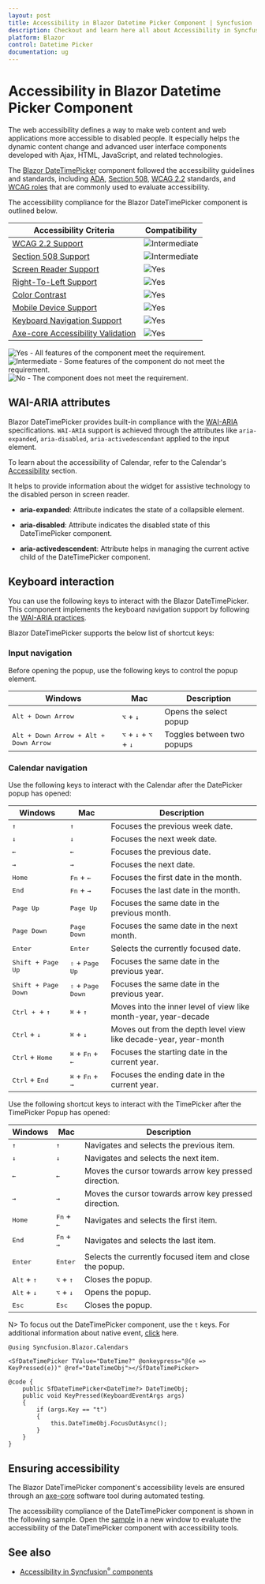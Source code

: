 ```yaml
---
layout: post
title: Accessibility in Blazor Datetime Picker Component | Syncfusion
description: Checkout and learn here all about Accessibility in Syncfusion Blazor Datetime Picker component and more.
platform: Blazor
control: Datetime Picker 
documentation: ug
---
```


# Accessibility in Blazor Datetime Picker Component

The web accessibility defines a way to make web content and web applications more accessible to disabled people. It especially helps the dynamic content change and advanced user interface components developed with Ajax, HTML, JavaScript, and related technologies.

The [Blazor DateTimePicker](https://www.syncfusion.com/blazor-components/blazor-datetime-picker) component followed the accessibility guidelines and standards, including [ADA](https://www.ada.gov/), [Section 508](https://www.section508.gov/), [WCAG 2.2](https://www.w3.org/TR/WCAG22/) standards, and [WCAG roles](https://www.w3.org/TR/wai-aria/#roles) that are commonly used to evaluate accessibility.

The accessibility compliance for the Blazor DateTimePicker component is outlined below.

| Accessibility Criteria | Compatibility |
| -- | -- |
| [WCAG 2.2 Support](../common/accessibility#accessibility-standards) | <img src="https://cdn.syncfusion.com/content/images/documentation/partial.png" alt="Intermediate"> |
| [Section 508 Support](../common/accessibility#accessibility-standards) | <img src="https://cdn.syncfusion.com/content/images/documentation/partial.png" alt="Intermediate"> |
| [Screen Reader Support](../common/accessibility#screen-reader-support) | <img src="https://cdn.syncfusion.com/content/images/documentation/full.png" alt="Yes"> |
| [Right-To-Left Support](../common/accessibility#right-to-left-support) | <img src="https://cdn.syncfusion.com/content/images/documentation/full.png" alt="Yes"> |
| [Color Contrast](../common/accessibility#color-contrast) | <img src="https://cdn.syncfusion.com/content/images/documentation/full.png" alt="Yes"> |
| [Mobile Device Support](../common/accessibility#mobile-device-support) | <img src="https://cdn.syncfusion.com/content/images/documentation/full.png" alt="Yes"> |
| [Keyboard Navigation Support](../common/accessibility#keyboard-navigation-support) | <img src="https://cdn.syncfusion.com/content/images/documentation/full.png" alt="Yes"> |
| [Axe-core Accessibility Validation](../common/accessibility#ensuring-accessibility) | <img src="https://cdn.syncfusion.com/content/images/documentation/full.png" alt="Yes"> |

<style>
    .post .post-content img {
        display: inline-block;
        margin: 0.5em 0;
    }
</style>
<div><img src="https://cdn.syncfusion.com/content/images/documentation/full.png" alt="Yes"> - All features of the component meet the requirement.</div>

<div><img src="https://cdn.syncfusion.com/content/images/documentation/partial.png" alt="Intermediate"> - Some features of the component do not meet the requirement.</div>

<div><img src="https://cdn.syncfusion.com/content/images/documentation/not-supported.png" alt="No"> - The component does not meet the requirement.</div>

## WAI-ARIA attributes

Blazor DateTimePicker provides built-in compliance with the [WAI-ARIA](https://www.w3.org/WAI/ARIA/apg/) specifications. `WAI-ARIA` support is achieved through the attributes like `aria-expanded`, `aria-disabled`, `aria-activedescendant` applied to the input element.

To learn about the accessibility of Calendar, refer to the Calendar's [Accessibility](https://blazor.syncfusion.com/documentation/calendar/accessibility) section.

It helps to provide information about the widget for assistive technology to the disabled person in screen reader.

* **aria-expanded**: Attribute indicates the state of a collapsible element.

* **aria-disabled**: Attribute indicates the disabled state of this DateTimePicker component.

* **aria-activedescendent**: Attribute helps in managing the current active child of the DateTimePicker component.

## Keyboard interaction

You can use the following keys to interact with the Blazor DateTimePicker. This component implements the keyboard navigation support by following the [WAI-ARIA practices](https://www.w3.org/WAI/ARIA/apg/).

Blazor DateTimePicker supports the below list of shortcut keys:

### Input navigation

Before opening the popup, use the following keys to control the popup element.

| Windows | Mac | Description |
| --- | --- | --- |
| <kbd>Alt +  Down Arrow</kbd> | <kbd>⌥</kbd> + <kbd>↓</kbd> | Opens the select popup |
| <kbd>Alt +  Down Arrow + Alt +  Down Arrow </kbd> | <kbd>⌥</kbd> + <kbd>↓</kbd> + <kbd>⌥</kbd> + <kbd>↓</kbd> | Toggles between two popups |

### Calendar navigation

Use the following keys to interact with the Calendar after the DatePicker popup has opened:

| Windows | Mac | Description |
| --- | --- | --- |
| <kbd>↑</kbd> | <kbd>↑</kbd> | Focuses the previous week date. |
| <kbd>↓</kbd> | <kbd>↓</kbd> | Focuses the next week date. |
| <kbd>←</kbd> | <kbd>←</kbd> | Focuses the previous date. |
| <kbd>→</kbd> | <kbd>→</kbd> | Focuses the next date. |
| <kbd>Home</kbd> | <kbd>Fn</kbd> + <kbd>←</kbd> | Focuses the first date in the month. |
| <kbd>End</kbd> | <kbd>Fn</kbd> + <kbd>→</kbd> | Focuses the last date in the month. |
| <kbd>Page Up</kbd> | <kbd>Page Up</kbd> | Focuses the same date in the previous month. |
| <kbd>Page Down</kbd> | <kbd>Page Down</kbd> | Focuses the same date in the next month. |
| <kbd>Enter</kbd> | <kbd>Enter</kbd> | Selects the currently focused date. |
| <kbd>Shift + Page Up</kbd> | <kbd>⇧</kbd> + <kbd>Page Up</kbd> | Focuses the same date in the previous year. |
| <kbd>Shift + Page Down</kbd> | <kbd>⇧</kbd> + <kbd>Page Down</kbd> | Focuses the same date in the previous year. |
| <kbd>Ctrl + </kbd> + <kbd>↑</kbd> | <kbd>⌘</kbd> + <kbd>↑</kbd> | Moves into the inner level of view like month-year, year-decade |
| <kbd>Ctrl</kbd> + <kbd>↓</kbd> | <kbd>⌘</kbd> + <kbd>↓</kbd> | Moves out from the depth level view like decade-year, year-month |
| <kbd>Ctrl</kbd> + <kbd>Home</kbd> | <kbd>⌘</kbd> + <kbd>Fn</kbd> + <kbd>←</kbd> | Focuses the starting date in the current year. |
| <kbd>Ctrl</kbd> + <kbd>End</kbd> | <kbd>⌘</kbd> + <kbd>Fn</kbd> + <kbd>→</kbd> | Focuses the ending date in the current year. |

Use the following shortcut keys to interact with the TimePicker after the TimePicker Popup has opened:

| Windows | Mac | Description |
| --- | --- | --- |
| <kbd>↑</kbd> | <kbd>↑</kbd> | Navigates and selects the previous item. |
| <kbd>↓</kbd> | <kbd>↓</kbd> | Navigates and selects the next item. |
| <kbd>←</kbd> | <kbd>←</kbd> | Moves the cursor towards arrow key pressed direction. |
| <kbd>→</kbd> | <kbd>→</kbd> | Moves the cursor towards arrow key pressed direction. |
| <kbd>Home</kbd> | <kbd>Fn</kbd> + <kbd>←</kbd> | Navigates and selects the first item. |
| <kbd>End</kbd> | <kbd>Fn</kbd> + <kbd>→</kbd> | Navigates and selects the last item. |
| <kbd>Enter</kbd> | <kbd>Enter</kbd> | Selects the currently focused item and close the popup. |
| <kbd>Alt</kbd> + <kbd>↑</kbd> | <kbd>⌥</kbd> + <kbd>↑</kbd> | Closes the popup. |
| <kbd>Alt</kbd> + <kbd>↓</kbd> | <kbd>⌥</kbd> + <kbd>↓</kbd> | Opens the popup. |
| <kbd>Esc</kbd> | <kbd>Esc</kbd> | Closes the popup. |

N> To focus out the DateTimePicker component, use the `t` keys. For additional information about native event, [click](https://blazor.syncfusion.com/documentation/datetime-picker/native-events) here.

```cshtml
@using Syncfusion.Blazor.Calendars

<SfDateTimePicker TValue="DateTime?" @onkeypress="@(e => KeyPressed(e))" @ref="DateTimeObj"></SfDateTimePicker>

@code {
    public SfDateTimePicker<DateTime?> DateTimeObj;
    public void KeyPressed(KeyboardEventArgs args)
    {
        if (args.Key == "t")
        {
            this.DateTimeObj.FocusOutAsync();
        }
    }
}
```
## Ensuring accessibility

The Blazor DateTimePicker component's accessibility levels are ensured through an [axe-core](https://www.npmjs.com/package/axe-core) software tool during automated testing.

The accessibility compliance of the DateTimePicker component is shown in the following sample. Open the [sample](https://blazor.syncfusion.com/accessibility/datetimepicker) in a new window to evaluate the accessibility of the DateTimePicker component with accessibility tools.

## See also

* [Accessibility in Syncfusion<sup style="font-size:70%">&reg;</sup> components](../common/accessibility)